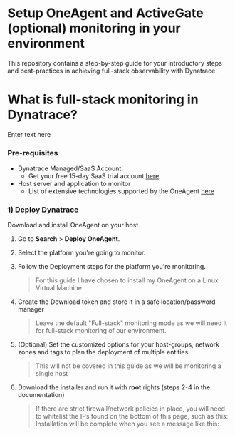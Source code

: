 # Setup OneAgent and ActiveGate (optional) monitoring in your environment

This repository contains a step-by-step guide for your introductory steps and best-practices in achieving full-stack observability with Dynatrace. 

# What is full-stack monitoring in Dynatrace?
Enter text here

### Pre-requisites

* Dynatrace Managed/SaaS Account
  * Get your free 15-day SaaS trial account [here](https://www.dynatrace.com/signup/)
* Host server and application to monitor
  * List of extensive technologies supported by the OneAgent [here](https://docs.dynatrace.com/docs/ingest-from/technology-support#technology-support)

### 1) Deploy Dynatrace
Download and install OneAgent on your host

1. Go to **Search** > **Deploy OneAgent**.
2. Select the platform you're going to monitor.


3. Follow the Deployment steps for the platform you're monitoring.
   >For this guide I have chosen to install my OneAgent on a Linux Virtual Machine

4. Create the Download token and store it in a safe location/password manager
   >Leave the default "Full-stack" monitoring mode as we will need it for full-stack monitoring of our environment.
5. (Optional) Set the customized options for your host-groups, network zones and tags to plan the deployment of multiple entities
   >This will not be covered in this guide as we will be monitoring a single host
6. Download the installer and run it with **root** rights (steps 2-4 in the documentation)
   >If there are strict firewall/network policies in place, you will need to whitelist the IPs found on the bottom of this page, such as this:
   >Installation will be complete when you see a message like this:
